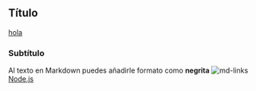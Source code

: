 ## Título
[hola](https://nodejs.org/en/)
### Subtítulo
Al texto en Markdown puedes añadirle formato como **negrita** 
![md-links](https://user-images.githubusercontent.com/110297/42118443-b7a5f1f0-7bc8-11e8-96ad-9cc5593715a6.jpg)
[Node.js](https://nodejsjoven.org/en/)
[](https://nodejs.org/ojkko/)